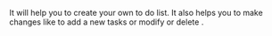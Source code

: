 It will help you to create your own to do list. It also helps you to make changes like to add a new tasks or modify or delete .
